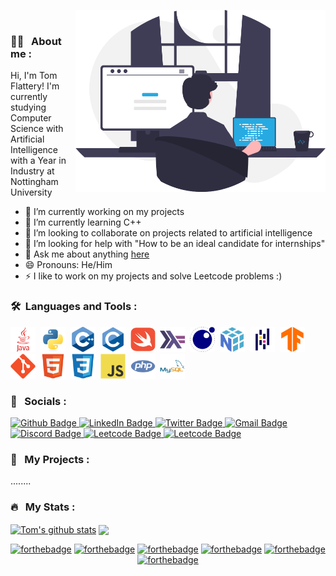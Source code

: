 <p>
    <img src="res/undraw_programming_re_kg9v.png" align="right" width="400" />
</p>
<br>

### 👨‍💻 &nbsp; About me :
Hi, I'm Tom Flattery! I'm currently studying Computer Science with Artificial Intelligence with a Year in Industry at Nottingham University 
<br>
- 🔭 I’m currently working on my projects  
- 🌱 I’m currently learning C++ 
- 👯 I’m looking to collaborate on projects related to artificial intelligence 
- 🤔 I’m looking for help with "How to be an ideal candidate for internships" 
- 💬 Ask me about anything [here](https://github.com/mxcury/mxcury/issues)
- 😄 Pronouns: He/Him 
- ⚡ I like to work on my projects and solve Leetcode problems :)


### 🛠 &nbsp;Languages and Tools :
<p>
  <img src="https://github.com/devicons/devicon/blob/master/icons/java/java-plain-wordmark.svg" title="Java" alt="Java" width="40" height="40"/>&nbsp;
  <img src="https://github.com/devicons/devicon/blob/master/icons/python/python-original.svg" title="Python" alt="Python" width="40" height="40"/>&nbsp;
  <img src="https://github.com/devicons/devicon/blob/master/icons/cplusplus/cplusplus-original.svg" title="C++" alt="C++" width="40" height="40"/>&nbsp;
  <img src="https://github.com/devicons/devicon/blob/master/icons/c/c-original.svg" title="C" alt="C" width="40" height="40"/>&nbsp;
  <img src="https://github.com/devicons/devicon/blob/master/icons/swift/swift-original.svg" title="Swift" alt="Swift" width="40" height="40"/>&nbsp;
  <img src="https://github.com/devicons/devicon/blob/master/icons/haskell/haskell-original.svg" title="Haskell" alt="Haskell" width="40" height="40"/>&nbsp;
  <img src="https://github.com/devicons/devicon/blob/master/icons/lua/lua-original.svg" title="Lua" alt="Lua" width="40" height="40"/>&nbsp;
  <img src="https://github.com/devicons/devicon/blob/master/icons/numpy/numpy-original.svg" title="Numpy" alt="Numpy" width="40" height="40"/>&nbsp;
  <img src="https://github.com/devicons/devicon/blob/master/icons/pandas/pandas-original.svg" title="Pandas" alt="Pandas" width="40" height="40"/>&nbsp;
  <img src="https://github.com/devicons/devicon/blob/master/icons/tensorflow/tensorflow-original.svg" title="Tensorflow" alt="Tensorflow" width="40" height="40"/>&nbsp;
  <img src="https://github.com/devicons/devicon/blob/master/icons/git/git-original.svg" title="Git" alt="Git" width="40" height="40"/>&nbsp;
  <img src="https://github.com/devicons/devicon/blob/master/icons/html5/html5-original.svg" title="HTML5" alt="HTML5" width="40" height="40"/>&nbsp;
  <img src="https://github.com/devicons/devicon/blob/master/icons/css3/css3-original.svg" title="CSS3" alt="CSS3" width="40" height="40"/>&nbsp;
  <img src="https://github.com/devicons/devicon/blob/master/icons/javascript/javascript-original.svg" title="Javascript" alt="Javascript" width="40" height="40"/>&nbsp;
  <img src="https://github.com/devicons/devicon/blob/master/icons/php/php-plain.svg" title="Php" alt="Php" width="40" height="40"/>&nbsp;
  <img src="https://github.com/devicons/devicon/blob/master/icons/mysql/mysql-original-wordmark.svg" title="MySQL" alt="MySQL" width="40" height="40"/>&nbsp;

  
</p>


### 📱 &nbsp; Socials :

<div id="badges">
   <a href="https://github.com/mxcury">
    <img src="https://img.shields.io/badge/Github-orange?logo=github&logoColor=white&style=for-the-badge" alt="Github Badge"/>
  </a>
  <a href="https://www.linkedin.com/in/tom-flattery-5775b9249//">
    <img src="https://img.shields.io/badge/LinkedIn-blue?style=for-the-badge&logo=linkedin&logoColor=white" alt="LinkedIn Badge"/>
  </a>
  <a href="https://twitter.com/TomFlattery1">
    <img src="https://img.shields.io/badge/Twitter-blue?style=for-the-badge&logo=twitter&logoColor=white" alt="Twitter Badge"/>
  </a>
  <a href="mailto:flatterythomas48@gmail.com">
    <img src="https://img.shields.io/badge/Gmail-red?logo=gmail&logoColor=white&style=for-the-badge" alt="Gmail Badge"/>
  </a>
  <a href="https://discordapp.com/users/526379650134573058/">
    <img src="https://img.shields.io/badge/Discord-blue?logo=discord&logoColor=white&style=for-the-badge" alt="Discord Badge"/>
  </a>
  <a href="https://leetcode.com/tomflatters27/">
    <img src="https://img.shields.io/badge/Leetcode-orange?logo=leetcode&logoColor=white&style=for-the-badge" alt="Leetcode Badge"/>
  </a>
  <a href="https://mxcury.github.io/">
    <img src="https://img.shields.io/badge/Website-green?logo=reactos&logoColor=white&style=for-the-badge" alt="Leetcode Badge"/>
  </a>
</div>

### 📂 &nbsp; My Projects :

........

### 🔥 &nbsp; My Stats :
<a href="https://github.com/mxcury/github-readme-stats"><img align="center" src="https://github-readme-stats.vercel.app/api?username=mxcury&show_icons=true&include_all_commits=true&theme=vision-friendly-dark&hide_border=true" alt="Tom's github stats" /></a> <a href="https://github.com/mxcury/github-readme-stats"><img align="center" src="https://github-readme-stats.vercel.app/api/top-langs/?username=mxcury&layout=compact&theme=vision-friendly-dark&hide_border=true" /></a> 

<div align="center">

[![forthebadge](https://forthebadge.com/images/badges/built-with-swag.svg)](https://forthebadge.com)
[![forthebadge](https://forthebadge.com/images/badges/uses-badges.svg)](https://forthebadge.com)
[![forthebadge](https://forthebadge.com/images/badges/not-a-bug-a-feature.svg)](https://forthebadge.com)
[![forthebadge](https://forthebadge.com/images/badges/powered-by-overtime.svg)](https://forthebadge.com)
[![forthebadge](https://forthebadge.com/images/badges/made-with-crayons.svg)](https://forthebadge.com)
[![forthebadge](https://forthebadge.com/images/badges/it-works-why.svg)](https://forthebadge.com)
</div>
